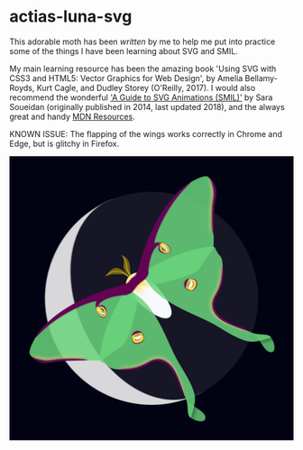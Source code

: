 # actias-luna-svg

This adorable moth has been _written_ by me to help me put into practice some of the things I have been learning about SVG and SMIL.

My main learning resource has been the amazing book 'Using SVG with CSS3 and HTML5: Vector Graphics for Web Design', by Amelia Bellamy-Royds, Kurt Cagle, and Dudley Storey (O'Reilly, 2017). I would also recommend the wonderful ['A Guide to SVG Animations (SMIL)'](https://css-tricks.com/guide-svg-animations-smil/) by Sara Soueidan (originally published in 2014, last updated 2018), and the always great and handy [MDN Resources](https://developer.mozilla.org/en-US/docs/Web/SVG).

KNOWN ISSUE: The flapping of the wings works correctly in Chrome and Edge, but is glitchy in Firefox.

![Actias Luna](./actias-luna.svg)
